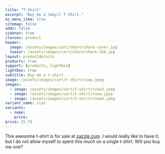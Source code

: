 ```yaml
---
title: "T-Shirt"
excerpt: "Buy me a Jekyll T Shirt."
no_menu_item: true
sitemap: false
adds: false
sidenav: true
classes: product
header:
  image: /assets/images/cart/share/share-cover.jpg
  teaser: /assets/images/cart/share/share-320.jpg
layout: productdetails
products: true
support: [products, lightbox]
lightbox: true
subtitle: Buy me a t-shirt
image: /assets/images/cart/t-shirt/view.jpeg
images:
  - image: /assets/images/cart/t-shirt/view3.jpeg
  - image: /assets/images/cart/t-shirt/view.jpeg
  - image: /assets/images/cart/t-shirt/view4.jpeg
variant_name: size
variants:
  - name:
    price: 
price: 25.70
---
```


This awesome t-shirt is for sale at [zazzle.com](https://www.zazzle.com/jekyll_t_shirt-235672519224817294). I would really like to have it, but I do not allow myself to spent this much on a single t-shirt. Will you buy me one?